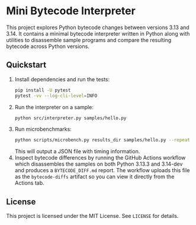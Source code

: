 # Mini Bytecode Interpreter

This project explores Python bytecode changes between versions 3.13 and 3.14. It
contains a minimal bytecode interpreter written in Python along with utilities
to disassemble sample programs and compare the resulting bytecode across Python
versions.

## Quickstart

1. Install dependencies and run the tests:
   ```bash
   pip install -U pytest
   pytest -vv --log-cli-level=INFO
   ```
2. Run the interpreter on a sample:
   ```bash
   python src/interpreter.py samples/hello.py
   ```
3. Run microbenchmarks:
   ```bash
   python scripts/microbench.py results_dir samples/hello.py --repeat 3 --number 1
   ```
   This will output a JSON file with timing information.
4. Inspect bytecode differences by running the GitHub Actions workflow which
   disassembles the samples on both Python 3.13.3 and 3.14-dev and produces a
   `BYTECODE_DIFF.md` report. The workflow uploads this file as the
   `bytecode-diffs` artifact so you can view it directly from the Actions tab.

## License

This project is licensed under the MIT License. See `LICENSE` for details.
